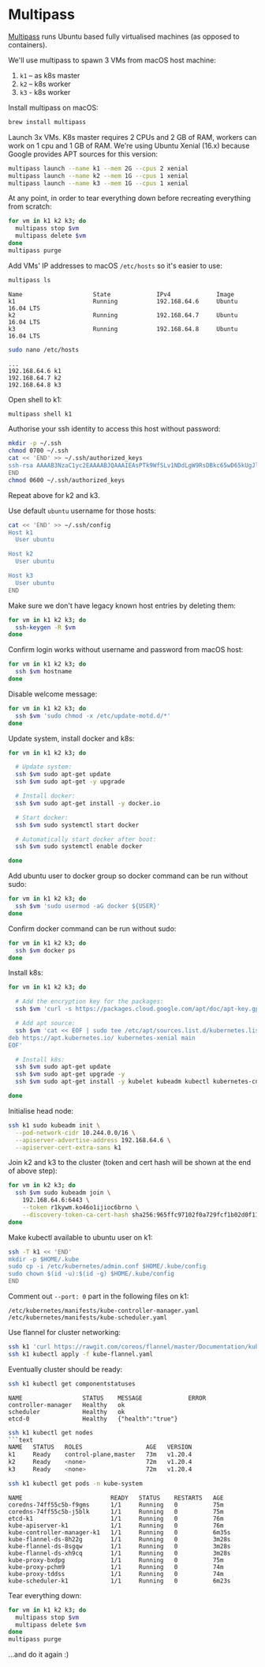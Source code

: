 # Multipass

[Multipass](https://multipass.run) runs Ubuntu based fully virtualised machines (as opposed to containers).

We'll use multipass to spawn 3 VMs from macOS host machine:
1. `k1` – as k8s master
2. `k2` – k8s worker
3. `k3` - k8s worker

Install multipass on macOS:
```sh
brew install multipass
```

Launch 3x VMs. K8s master requires 2 CPUs and 2 GB of RAM, workers can work on 1 cpu and 1 GB of RAM.
We're using Ubuntu Xenial (16.x) because Google provides APT sources for this version:
```sh
multipass launch --name k1 --mem 2G --cpus 2 xenial
multipass launch --name k2 --mem 1G --cpus 1 xenial
multipass launch --name k3 --mem 1G --cpus 1 xenial
```

At any point, in order to tear everything down before recreating everything from scratch:
```sh
for vm in k1 k2 k3; do
  multipass stop $vm
  multipass delete $vm
done
multipass purge
```

Add VMs' IP addresses to macOS `/etc/hosts` so it's easier to use:
```sh
multipass ls
```
```text
Name                    State             IPv4             Image
k1                      Running           192.168.64.6     Ubuntu 16.04 LTS
k2                      Running           192.168.64.7     Ubuntu 16.04 LTS
k3                      Running           192.168.64.8     Ubuntu 16.04 LTS
```
```sh
sudo nano /etc/hosts
```
```text
...
192.168.64.6 k1
192.168.64.7 k2
192.168.64.8 k3
```

Open shell to k1:
```sh
multipass shell k1
```

Authorise your ssh identity to access this host without password:
```sh
mkdir -p ~/.ssh
chmod 0700 ~/.ssh
cat << 'END' >> ~/.ssh/authorized_keys
ssh-rsa AAAAB3NzaC1yc2EAAAABJQAAAIEAsPTk9WfSLv1NDdLgW9RsDBkc65wD65kUgJljTheFYSpbcGc6I5Ijmwkqn59IjgPZjebFMINGb5UmBzNVie6GTGR7hnMSSbqinymrNQl97gbdPTD+F77+N1ta2NP+IxvFGQ+mO0wnSa7nVKCYO8fK/EC2thB9bIA1KWXo2IXot0U= rsa-key-20050514
END
chmod 0600 ~/.ssh/authorized_keys
```

Repeat above for k2 and k3.

Use default `ubuntu` username for those hosts:
```sh
cat << 'END' >> ~/.ssh/config
Host k1
  User ubuntu

Host k2
  User ubuntu

Host k3
  User ubuntu
END
```

Make sure we don't have legacy known host entries by deleting them:
```sh
for vm in k1 k2 k3; do
  ssh-keygen -R $vm
done
```

Confirm login works without username and password from macOS host:
```sh
for vm in k1 k2 k3; do
  ssh $vm hostname
done
```

Disable welcome message:
```sh
for vm in k1 k2 k3; do
  ssh $vm 'sudo chmod -x /etc/update-motd.d/*'
done
```

Update system, install docker and k8s:
```sh
for vm in k1 k2 k3; do

  # Update system:
  ssh $vm sudo apt-get update
  ssh $vm sudo apt-get -y upgrade

  # Install docker:
  ssh $vm sudo apt-get install -y docker.io

  # Start docker:
  ssh $vm sudo systemctl start docker

  # Automatically start docker after boot:
  ssh $vm sudo systemctl enable docker

done
```

Add ubuntu user to docker group so docker command can be run without sudo:
```sh
for vm in k1 k2 k3; do
  ssh $vm 'sudo usermod -aG docker ${USER}'
done
```

Confirm docker command can be run without sudo:
```sh
for vm in k1 k2 k3; do
  ssh $vm docker ps
done
```

Install k8s:
```sh
for vm in k1 k2 k3; do

  # Add the encryption key for the packages:
  ssh $vm 'curl -s https://packages.cloud.google.com/apt/doc/apt-key.gpg | sudo apt-key add -'

  # Add apt source:
  ssh $vm 'cat << EOF | sudo tee /etc/apt/sources.list.d/kubernetes.list
deb https://apt.kubernetes.io/ kubernetes-xenial main
EOF'

  # Install k8s:
  ssh $vm sudo apt-get update
  ssh $vm sudo apt-get upgrade -y
  ssh $vm sudo apt-get install -y kubelet kubeadm kubectl kubernetes-cni

done
```

Initialise head node:
```sh
ssh k1 sudo kubeadm init \
  --pod-network-cidr 10.244.0.0/16 \
  --apiserver-advertise-address 192.168.64.6 \
  --apiserver-cert-extra-sans k1
```

Join k2 and k3 to the cluster (token and cert hash will be shown at the end of above step):
```sh
for vm in k2 k3; do
  ssh $vm sudo kubeadm join \
    192.168.64.6:6443 \
    --token r1kywm.ko46o1ijioc6brno \
    --discovery-token-ca-cert-hash sha256:965ffc97102f0a729fcf1b02d0f11b355335d7105f718def96aaf2c34a000561
done
```

Make kubectl available to ubuntu user on k1:
```sh
ssh -T k1 << 'END'
mkdir -p $HOME/.kube
sudo cp -i /etc/kubernetes/admin.conf $HOME/.kube/config
sudo chown $(id -u):$(id -g) $HOME/.kube/config
END
```

Comment out `--port: 0` part in the following files on k1:
```text
/etc/kubernetes/manifests/kube-controller-manager.yaml
/etc/kubernetes/manifests/kube-scheduler.yaml
```

Use flannel for cluster networking:
```sh
ssh k1 'curl https://rawgit.com/coreos/flannel/master/Documentation/kube-flannel.yml > kube-flannel.yaml'
ssh k1 kubectl apply -f kube-flannel.yaml
```

Eventually cluster should be ready:

```sh
ssh k1 kubectl get componentstatuses
```
```text
NAME                 STATUS    MESSAGE             ERROR
controller-manager   Healthy   ok
scheduler            Healthy   ok
etcd-0               Healthy   {"health":"true"}
```

```sh
ssh k1 kubectl get nodes
```text
NAME   STATUS   ROLES                  AGE   VERSION
k1     Ready    control-plane,master   73m   v1.20.4
k2     Ready    <none>                 72m   v1.20.4
k3     Ready    <none>                 72m   v1.20.4
```

```sh
ssh k1 kubectl get pods -n kube-system
```
```text
NAME                         READY   STATUS    RESTARTS   AGE
coredns-74ff55c5b-f9gms      1/1     Running   0          75m
coredns-74ff55c5b-j5blk      1/1     Running   0          75m
etcd-k1                      1/1     Running   0          76m
kube-apiserver-k1            1/1     Running   0          76m
kube-controller-manager-k1   1/1     Running   0          6m35s
kube-flannel-ds-8h22g        1/1     Running   0          3m28s
kube-flannel-ds-8sgqw        1/1     Running   0          3m28s
kube-flannel-ds-xh9cq        1/1     Running   0          3m28s
kube-proxy-bxdpg             1/1     Running   0          75m
kube-proxy-pchm9             1/1     Running   0          74m
kube-proxy-tddss             1/1     Running   0          74m
kube-scheduler-k1            1/1     Running   0          6m23s
```

Tear everything down:
```sh
for vm in k1 k2 k3; do
  multipass stop $vm
  multipass delete $vm
done
multipass purge
```
...and do it again :)
